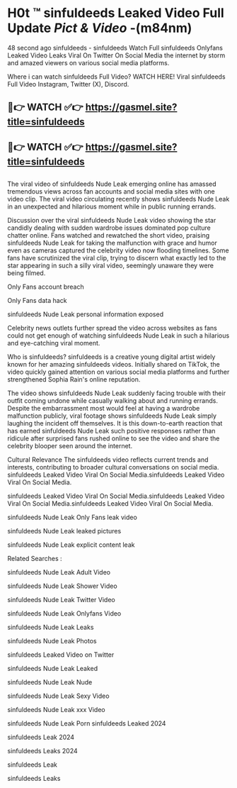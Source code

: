 # H0t ™ sinfuldeeds Leaked Video Full Update *Pict & Video* -(m84nm)
48 second ago sinfuldeeds - sinfuldeeds Watch Full sinfuldeeds Onlyfans Leaked Video Leaks Viral On Twitter On Social Media the internet by storm and amazed viewers on various social media platforms.

Where i can watch sinfuldeeds Full Video? WATCH HERE! Viral sinfuldeeds Full Video Instagram, Twitter (X), Discord.

## 🔴👉 WATCH ✅👉 https://gasmel.site?title=sinfuldeeds
## 🔴👉 WATCH ✅👉 https://gasmel.site?title=sinfuldeeds
##

The viral video of sinfuldeeds Nude Leak emerging online has amassed tremendous views across fan accounts and social media sites with one video clip. The viral video circulating recently shows sinfuldeeds Nude Leak in an unexpected and hilarious moment while in public running errands.


Discussion over the viral sinfuldeeds Nude Leak video showing the star candidly dealing with sudden wardrobe issues dominated pop culture chatter online. Fans watched and rewatched the short video, praising sinfuldeeds Nude Leak for taking the malfunction with grace and humor even as cameras captured the celebrity video now flooding timelines. Some fans have scrutinized the viral clip, trying to discern what exactly led to the star appearing in such a silly viral video, seemingly unaware they were being filmed.


Only Fans account breach

Only Fans data hack

sinfuldeeds Nude Leak personal information exposed

Celebrity news outlets further spread the video across websites as fans could not get enough of watching sinfuldeeds Nude Leak in such a hilarious and eye-catching viral moment.


Who is sinfuldeeds? sinfuldeeds is a creative young digital artist widely known for her amazing sinfuldeeds videos. Initially shared on TikTok, the video quickly gained attention on various social media platforms and further strengthened Sophia Rain's online reputation.

The video shows sinfuldeeds Nude Leak suddenly facing trouble with their outfit coming undone while casually walking about and running errands. Despite the embarrassment most would feel at having a wardrobe malfunction publicly, viral footage shows sinfuldeeds Nude Leak simply laughing the incident off themselves. It is this down-to-earth reaction that has earned sinfuldeeds Nude Leak such positive responses rather than ridicule after surprised fans rushed online to see the video and share the celebrity blooper seen around the internet.

Cultural Relevance The sinfuldeeds video reflects current trends and interests, contributing to broader cultural conversations on social media.
sinfuldeeds Leaked Video Viral On Social Media.sinfuldeeds Leaked Video Viral On Social Media.

sinfuldeeds Leaked Video Viral On Social Media.sinfuldeeds Leaked Video Viral On Social Media.sinfuldeeds Leaked Video Viral On Social Media.

sinfuldeeds Nude Leak Only Fans leak video

sinfuldeeds Nude Leak leaked pictures

sinfuldeeds Nude Leak explicit content leak

Related Searches :


sinfuldeeds Nude Leak Adult Video

sinfuldeeds Nude Leak Shower Video

sinfuldeeds Nude Leak Twitter Video

sinfuldeeds Nude Leak Onlyfans Video

sinfuldeeds Nude Leak Leaks

sinfuldeeds Nude Leak Photos

sinfuldeeds Leaked Video on Twitter

sinfuldeeds Nude Leak Leaked

sinfuldeeds Nude Leak Nude

sinfuldeeds Nude Leak Sexy Video

sinfuldeeds Nude Leak xxx Video

sinfuldeeds Nude Leak Porn
sinfuldeeds Leaked 2024

sinfuldeeds Leak 2024

sinfuldeeds Leaks 2024

sinfuldeeds Leak

sinfuldeeds Leaks
